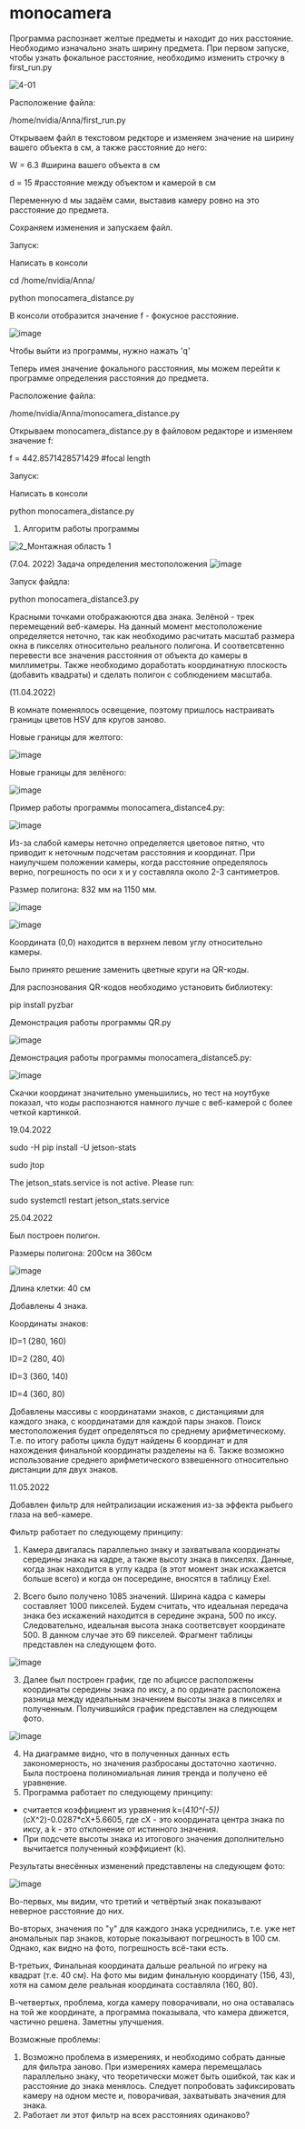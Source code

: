 # monocamera

Программа распознает желтые предметы и находит до них расстояние. Необходимо изначально знать 
ширину предмета. 
При первом запуске, чтобы узнать фокальное расстояние, необходимо изменить строчку в first_run.py


![4-01](https://user-images.githubusercontent.com/101719007/161603735-e453a9d2-e15d-461a-9caf-3900464663a8.jpg)


Расположение файла: 

/home/nvidia/Anna/first_run.py

Открываем файл в текстовом редкторе и изменяем значение на ширину вашего объекта в см, а также расстояние до него:

W = 6.3  #ширина вашего объекта в см

d = 15   #расстояние между объектом и камерой в см

Переменную d мы задаём сами, выставив камеру ровно на это расстояние до предмета.

Сохраняем изменения и запускаем файл.

Запуск: 

Написать в консоли

cd /home/nvidia/Anna/

python monocamera_distance.py

В консоли отобразится значение f - фокусное расстояние. 

![image](https://user-images.githubusercontent.com/101719007/161546059-48828a74-6305-4de5-b14a-a484fe5f7526.png)

Чтобы выйти из программы, нужно нажать 'q'

Теперь имея значение фокального расстояния, мы можем перейти к программе определения расстояния до предмета. 

Расположение файла: 

/home/nvidia/Anna/monocamera_distance.py

Открываем monocamera_distance.py в файловом редакторе и изменяем значение f:

f = 442.8571428571429 #focal length

Запуск: 

Написать в консоли

python monocamera_distance.py

1) Алгоритм работы программы 

![2_Монтажная область 1](https://user-images.githubusercontent.com/101719007/161603133-c97f386e-8372-418b-85cc-818baa67f941.jpg)

(7.04. 2022)
Задача определения местоположения 
![image](https://user-images.githubusercontent.com/101719007/162430042-45f24561-7704-4b85-bc31-42784f5ddc5a.png)

Запуск файдла:

python monocamera_distance3.py

Красными точками отображаюются два знака. 
Зелёной - трек перемещений веб-камеры. 
На данный момент местоположение определяется неточно, так как необходимо расчитать масштаб размера окна в пикселях относительно реального полигона. И соответсвтенно перевести все значения расстояния от объекта до камеры в миллиметры. Также необходимо доработать координатную плоскость (добавить квадраты) и сделать полигон с  соблюдением масштаба.

(11.04.2022)

В комнате поменялось освещение, поэтому пришлось настраивать границы цветов HSV для кругов заново. 

Новые границы для желтого:

![image](https://user-images.githubusercontent.com/101719007/162704746-188f6b4e-9c50-49fb-8c76-ce4a79ae4ed9.png)

Новые границы для зелёного:

![image](https://user-images.githubusercontent.com/101719007/162706023-0160e48c-069e-4c96-9b21-f7a81a589ac8.png)

Пример работы программы monocamera_distance4.py: 

![image](https://user-images.githubusercontent.com/101719007/162742122-99f534b0-e206-45e3-9b93-e16e93b2aa48.png)

Из-за слабой камеры неточно определяется цветовое пятно, что приводит к неточным подсчетам расстояния и координат. 
При наиулучшем положении камеры, когда расстояние определялось верно, погрешность по оси x и y составляла около 2-3 сантиметров. 


Размер полигона: 832 мм на 1150 мм. 

![image](https://user-images.githubusercontent.com/101719007/162813497-38243ea3-5d1c-46d6-9206-c393c6f3028a.png)

![image](https://user-images.githubusercontent.com/101719007/162813468-b350d7aa-9df7-4e82-a4c5-1815bd7d673b.png)

Координата (0,0) находится в верхнем левом углу относительно камеры. 

Было принято решение заменить цветные круги на QR-коды. 

Для распознования QR-кодов необходимо установить библиотеку:

pip install pyzbar

Демонстрация работы программы QR.py

![image](https://user-images.githubusercontent.com/101719007/162758051-93ff5d59-1904-4ee6-b47b-4dad1f5d8971.png)


Демонстрация работы программы monocamera_distance5.py:

![image](https://user-images.githubusercontent.com/101719007/162765328-3f701719-aae9-47cb-ab13-c36fdf50601c.png)

Скачки координат значительно уменьшились, но тест на ноутбуке показал, что коды распознаются намного лучше с веб-камерой с более четкой картинкой.  

19.04.2022

sudo -H pip install -U jetson-stats

sudo jtop

The jetson_stats.service is not active. Please run:

sudo systemctl restart jetson_stats.service

25.04.2022

Был построен полигон.

Размеры полигона: 200см на 360см

![image](https://user-images.githubusercontent.com/101719007/165107704-209fae97-9614-4ad1-b10d-b3ca1b51f872.png)

Длина клетки: 40 см

Добавлены 4 знака. 

Координаты знаков:

ID=1 (280, 160)

ID=2 (280, 40)

ID=3 (360, 140)

ID=4 (360, 80)

Добавлены массивы с координатами знаков, с дистанциями для каждого знака, с координатами для каждой пары знаков. Поиск местоположения будет определяться по среднему арифметическому. Т.е. по итогу работы цикла будут найдены 6 координат и для нахождения финальной координаты разделены на 6. Также возможно использование среднего арифметического взвешенного относительно дистанции для двух знаков.   

11.05.2022

Добавлен фильтр для нейтрализации искажения из-за эффекта рыбьего глаза на веб-камере.

Фильтр работает по следующему принципу:

1) Камера двигалась параллельно знаку и захватывала координаты середины знака на кадре, а также высоту знака в пикселях. Данные, когда знак находится в углу кадра (в этот момент знак искажается больше всего) и когда он посередине, вносятся в таблицу Exel.

2) Всего было получено 1085 значений. Ширина кадра с камеры составляет 1000 пикселей. Будем считать, что идеальная передача знака без искажений находится в середине экрана, 500 по иксу. Следовательно, идеальная высота знака соответсвует координате 500. В данном случае это 69 пикселей. Фрагмент таблицы представлен на следующем фото. 

![image](https://user-images.githubusercontent.com/101719007/167856709-6d6d0015-95b0-4b53-95ab-8536ad43dc54.png)

3) Далее был построен график, где по абциссе расположены координаты середины знака по иксу, а по ординате расположена разница между идеальным значением высоты знака в пикселях и полученным. Получившийся график представлен на следующем фото. 

![image](https://user-images.githubusercontent.com/101719007/167858554-0a46d6b9-44c9-43b7-80c8-ceb2175b1ad6.png)

4) На диаграмме видно, что в полученных данных есть закономерность, но значения разбросаны достаточно хаотично. Была построена полиномиальная линия тренда и получено её уравнение.
5) Программа работает по следующему принципу:
- считается коэффициент из уравнения k=(4*10^(-5))*(cX^2)-0.0287*cX+5.6605, где cX - это координата центра знака по иксу, а k - это отклонение от истинного значения. 
- При подсчете высоты знака из итогового значения дополнительно вычитается полученный коэффициент (k).

Результаты внесённых изменений представлены на следующем фото:

![image](https://user-images.githubusercontent.com/101719007/167860341-d6857454-83c4-4fc4-b96d-8e840e0ebf33.png)

Во-первых, мы видим, что третий и четвёртый знак показывают неверное расстояние до них. 

Во-вторых, значения по "y" для каждого знака усреднились, т.е. уже нет аномальных пар знаков, которые показывают погрешность в 100 см. Однако, как видно на фото, погрешность всё-таки есть. 

В-третьих, Финальная координата дальше реальной по игреку на квадрат (т.е. 40 см). На фото мы видим финальную координату (156, 43), хотя на самом деле реальная координата составляла (160, 80). 

В-четвертых, проблема, когда камеру поворачивали, но она оставалась на той же координате, а программа показывала, что камера движется, частично решена. Заметны улучшения. 

Возможные проблемы:

1) Возможно проблема в измерениях, и необходимо собрать данные для фильтра заново. При измерениях камера перемещалась параллельно знаку, что теоретически может быть ошибкой, так как и расстояние до знака менялось. Следует попробовать зафиксировать камеру на одном месте и, поворачивая, захватывать значения для знака. 
2) Работает ли этот фильтр на всех расстояниях одинаково? 

